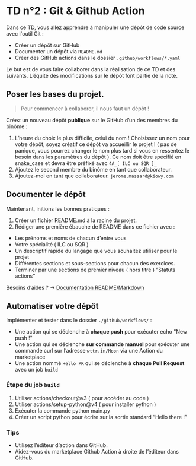 # TD n°2 : Git & Github Action

Dans ce TD, vous allez apprendre à manipuler une dépôt de code source avec l'outil Git :

* Créer un dépôt sur GitHub
* Documenter un dépôt via `README.md`
* Créer des GitHub actions dans le dossier `.github/workflows/*.yaml`

Le but est de vous faire collaborer dans la réalisation de ce TD et des suivants. L’équité des modifications sur le dépôt font partie de la note.

## Poser les bases du projet.

> Pour commencer à collaborer, il nous faut un dépôt !

Créez un nouveau dépôt **publique** sur le GitHub d’un des membres du binôme :

1. L’heure du choix le plus difficile, celui du nom ! Choisissez un nom pour votre dépôt, soyez créatif ce dépôt va accueillir le projet !
( pas de panique, vous pourrez changer le nom plus tard si vous en ressentez le besoin dans les paramètres du dépôt ). Ce nom doit être spécifié en snake_case et devra être préfixé avec `4A_[ ILC ou SQR ]_`
2. Ajoutez le second membre du binôme en tant que collaborateur.
3. Ajoutez-moi en tant que collaborateur. `jerome.massard@kiowy.com`


## Documenter le dépôt

Maintenant, initions les bonnes pratiques :

1. Créer un fichier README.md à la racine du projet.
2. Rédiger une première ébauche de README dans ce fichier avec :

* Les prénoms et noms de chacun d’entre vous
* Votre spécialité ( ILC ou SQR )
* Un descriptif rapide du langage que vous souhaitez utiliser pour le projet
* Différentes sections et sous-sections pour chacun des exercices.
* Terminer par une sections de premier niveau ( hors titre ) “Statuts actions”

Besoins d’aides ? → [Documentation README/Markdown](https://www.makeareadme.com/)

## Automatiser votre dépôt

Implémenter et tester dans le dossier `./github/workflows/` :

* Une action qui se déclenche à **chaque push** pour exécuter echo "New push !"
* Une action qui se déclenche **sur commande manuel** pour exécuter une commande curl sur l’adresse `wttr.in/Moon` via une Action du marketplace
* Une action nommé `Hello PR` qui se déclenche à **chaque Pull Request** avec un job `build`

### Étape du job `build`
1. Utiliser actions/checkout@v3 ( pour accéder au code )
2. Utiliser actions/setup-python@v4 ( pour installer python )
3. Exécuter la commande python main.py
4. Créer un script python pour écrire sur la sortie standard “Hello there !”

### Tips
- Utilisez l’éditeur d’action dans GitHub.
- Aidez-vous du marketplace Github Action à droite de l’éditeur dans GitHub.
